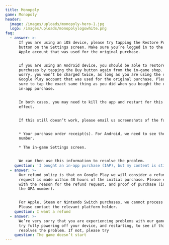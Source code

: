 ```yaml
---
title: Monopoly
game: Monopoly
header:
  image: /images/uploads/monopoly-hero-1.jpg
  logo: /images/uploads/monopolylogowhite.png
faq:
  - answer: >-
      If you are using an iOS device, please try tapping the Restore Purchases
      button on the Settings screen. Make sure you’re logged in to the same
      Apple account that was used for the original purchase.


      If you are using an Android device, you should be able to restore your
      purchases by tapping the Buy button again from the in-game shop. Don’t
      worry, you won’t be charged twice, as long as you are using the same
      Google Play account that was used for the original purchase. Please make
      sure to tap the exact same thing as you did when you bought the original
      in-app purchase. 


      In both cases, you may need to kill the app and restart for this to take
      effect.


      If this still doesn’t work, please email us screenshots of the following:


      * Your purchase order receipt(s). For Android, we need to see the GPA
      number.

      * The in-game Settings screen.


      We can then use this information to resolve the problem.
    question: 'I bought an in-app purchase (IAP), but my content is still locked'
  - answer: >-
      Our refund policy is that on Google Play we will consider a refund if the
      request is made within 48 hours of the initial purchase. Please email us
      with the reason for the refund request, and proof of purchase (including
      the GPA number).


      For Apple, Steam or Nintendo Switch purchases, we cannot process refunds.
      Please contact the relevant platform holder.
    question: I want a refund
  - answer: >-
      We’re very sorry that you are experiencing problems with our game. Please
      try fully powering off your device, and restarting, to see if this
      resolves the problem. If not, please try
    question: The game doesn’t start
---
```


